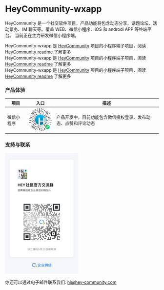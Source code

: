 HeyCommunity-wxapp
================================

HeyCommunity 是一个社交软件项目，产品功能将包含动态分享、话题论坛、活动票务、IM 聊天等。覆盖 WEB、微信小程序、iOS 和 androdi APP 等终端平台。
当前正在主力研发微信小程序端。

HeyCommunity-wxapp 是 [HeyCommunity](https://github.com/HeyCommunity/HeyCommunity) 项目的小程序端子项目，阅读 [HeyCommunity readme](https://github.com/HeyCommunity/HeyCommunity) 了解更多   
HeyCommunity-wxapp 是 [HeyCommunity](https://github.com/HeyCommunity/HeyCommunity) 项目的小程序端子项目，阅读 [HeyCommunity readme](https://github.com/HeyCommunity/HeyCommunity) 了解更多   
HeyCommunity-wxapp 是 [HeyCommunity](https://github.com/HeyCommunity/HeyCommunity) 项目的小程序端子项目，阅读 [HeyCommunity readme](https://github.com/HeyCommunity/HeyCommunity) 了解更多   

### 产品体验

项目    |   入口   |   描述
-------|----------|----------
微信小程序   | <img src="https://github.com/HeyCommunity/HeyCommunity/raw/dev-master/assets/wxapp-qrcode.jpg" width="100">   | 产品开发中，目前功能包含微信授权登录、发布动态、点赞和评论动态


### 支持与联系

<img src="https://github.com/HeyCommunity/HeyCommunity/raw/dev-master/assets/wecom-group-qrcode.png" width="240">

你还可以通过电子邮件联系我们: hi@hey-community.com
